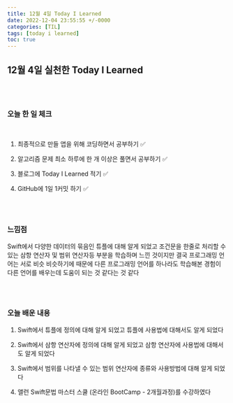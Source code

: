 ```yaml
---
title: 12월 4일 Today I Learned
date: 2022-12-04 23:55:55 +/-0000
categories: [TIL]
tags: [today i learned]
toc: true
---
```


## 12월 4일 실천한 Today I Learned

<br><br>

### 오늘 한 일 체크
<br>

1. 최종적으로 만들 앱을 위해 코딩하면서 공부하기 ✅

2. 알고리즘 문제 최소 하루에 한 개 이상은 풀면서 공부하기 ✅

3. 블로그에 Today I Learned 적기 ✅

4. GitHub에 1일 1커밋 하기 ✅

<br><br>

### 느낌점

Swift에서 다양한 데이터의 묶음인 튜플에 대해 알게 되었고 조건문을 한줄로 처리할 수 있는 삼항 연산자 및 범위 연산자등 부분을 학습하며 느낀 것이지만 결국 프로그래밍 언어는 서로 비슷 비슷하기에 때문에 다른 프로그래밍 언어를 하나라도 학습해본 경험이 다른 언어를 배우는데 도움이 되는 것 같다는 것 같다

<br><br>

### 오늘 배운 내용

1. Swift에서 튜플에 정의에 대해 알게 되었고 튜플에 사용법에 대해서도 알게 되었다

1. Swift에서 삼항 연산자에 정의에 대해 알게 되었고 삼항 연산자에 사용법에 대해서도 알게 되었다

1. Swift에서 범위를 나타낼 수 있는 범위 연산자에 종류와 사용방법에 대해 알게 되었다

1. 앨런 Swift문법 마스터 스쿨 (온라인 BootCamp - 2개월과정)를 수강하였다